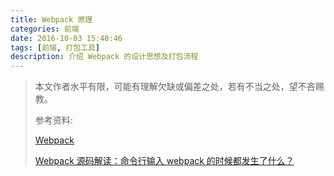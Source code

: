 ```yaml
---
title: Webpack 原理
categories: 前端
date: 2016-10-03 15:40:46
tags: [前端, 打包工具]
description: 介绍 Webpack 的设计思想及打包流程
---
```


> 本文作者水平有限，可能有理解欠缺或偏差之处，若有不当之处，望不吝赐教。
>
> 参考资料:
>
> [Webpack](webpack.js.org)
>
> [Webpack 源码解读：命令行输入 webpack 的时候都发生了什么？](https://github.com/DDFE/DDFE-blog/issues/12)
